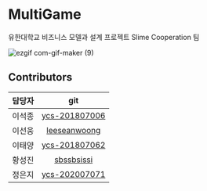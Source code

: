 # MultiGame
유한대학교 비즈니스 모델과 설계 프로젝트 Slime Cooperation 팀

![ezgif com-gif-maker (9)](https://user-images.githubusercontent.com/80028960/201518119-e406304e-2e08-4d38-a194-7bba453ce0a4.gif)


## Contributors
| 담당자 |git|
| :--- | :---: |
| 이석종 | [ycs-201807006](https://github.com/ycs-201807006) |
| 이선웅 | [leeseanwoong](https://github.com/leeseanwoong) |
| 이태양 | [ycs-201807062](https://github.com/ycs-201807062) |
| 황성진 | [sbssbsissi](https://github.com/sbssbsissi) |
| 정은지 | [ycs-202007071](https://github.com/ycs-202007071) |



